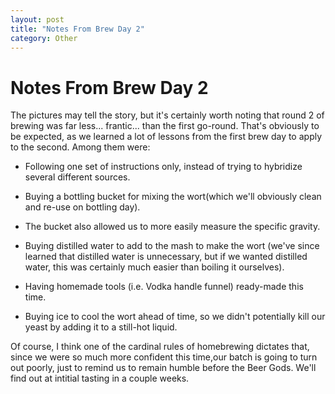 ```yaml
---
layout: post
title: "Notes From Brew Day 2"
category: Other
---
```


Notes From Brew Day 2
=====================

The pictures may tell the story, but it's certainly worth noting that round 2 of brewing was far less... frantic... than the first go-round. That's obviously to be expected, as we learned a lot of lessons from the first brew day to apply to the second. Among them were:

*   Following one set of instructions only, instead of trying to hybridize several different sources.

*   Buying a bottling bucket for mixing the wort(which we'll obviously clean and re-use on bottling day).

*   The bucket also allowed us to more easily measure the specific gravity.

*   Buying distilled water to add to the mash to make the wort (we've since learned that distilled water is unnecessary, but if we wanted distilled water, this was certainly much easier than boiling it ourselves).

*   Having homemade tools (i.e. Vodka handle funnel) ready-made this time.

*   Buying ice to cool the wort ahead of time, so we didn't potentially kill our yeast by adding it to a still-hot liquid.

Of course, I think one of the cardinal rules of homebrewing dictates that, since we were so much more confident this time,our batch is going to turn out poorly, just to remind us to remain humble before the Beer Gods. We'll find out at intitial tasting in a couple weeks.